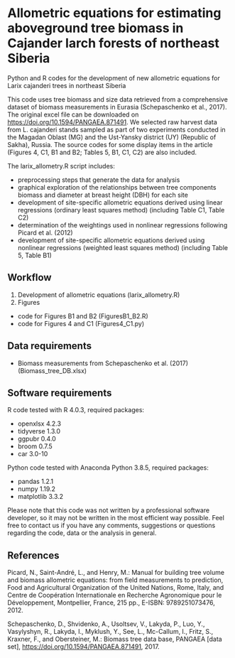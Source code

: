 # Allometric equations for estimating aboveground tree biomass in Cajander larch forests of northeast Siberia
Python and R codes for the development of new allometric equations for Larix cajanderi trees in northeast Siberia

This code uses tree biomass and size data retrieved from a comprehensive dataset of biomass measurements in Eurasia (Schepaschenko et al., 2017). The original excel file can be downloaded on https://doi.org/10.1594/PANGAEA.871491. We selected raw harvest data from L. cajanderi stands sampled as part of two experiments conducted in the Magadan Oblast (MG) and the Ust-Yansky district (UY) (Republic of Sakha), Russia. The source codes for some display items in the article (Figures 4, C1, B1 and B2; Tables 5, B1, C1, C2) are also included.

The larix_allometry.R script includes:
- preprocessing steps that generate the data for analysis
- graphical exploration of the relationships between tree components biomass and diameter at breast height (DBH) for each site
- development of site-specific allometric equations derived using linear regressions (ordinary least squares method) (including Table C1, Table C2)
- determination of the weightings used in nonlinear regressions following Picard et al. (2012)
- development of site-specific allometric equations derived using nonlinear regressions (weighted least squares method) (including Table 5, Table B1)

## Workflow

1. Development of allometric equations (larix_allometry.R)
2. Figures
  - code for Figures B1 and B2 (FiguresB1_B2.R)
  - code for Figures 4 and C1 (Figures4_C1.py)
  
## Data requirements
  - Biomass measurements from Schepaschenko et al. (2017) (Biomass_tree_DB.xlsx)
  
## Software requirements

R code tested with R 4.0.3, required packages:
  - openxlsx 4.2.3
  - tidyverse 1.3.0
  - ggpubr 0.4.0
  - broom 0.7.5
  - car 3.0-10
  
Python code tested with Anaconda Python 3.8.5, required packages:
  - pandas 1.2.1
  - numpy 1.19.2
  - matplotlib 3.3.2

Please note that this code was not written by a professional software developer, so it may not be written in the most efficient way possible. Feel free to contact us if you have any comments, suggestions or questions regarding the code, data or the analysis in general.

## References

Picard, N., Saint-André, L., and Henry, M.: Manual for building tree volume and biomass allometric equations: from field measurements to prediction, Food and Agricultural Organization of the United Nations, Rome, Italy, and Centre de Coopération Internationale en Recherche Agronomique pour le Développement, Montpellier, France, 215 pp., E-ISBN: 9789251073476, 2012.

Schepaschenko, D., Shvidenko, A., Usoltsev, V., Lakyda, P., Luo, Y., Vasylyshyn, R., Lakyda, I., Myklush, Y., See, L., Mc-Callum, I., Fritz, S., Kraxner, F., and Obersteiner, M.: Biomass tree data base, PANGAEA [data set], https://doi.org/10.1594/PANGAEA.871491, 2017.
